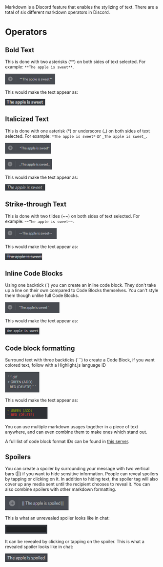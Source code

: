 <!-- TITLE: Markdown -->
<!-- SUBTITLE: Want to inject some flavor into your everyday text chat? -->

Markdown is a Discord feature that enables the stylizing of text. There are a total of six different markdown operators in Discord.

# Operators
## Bold Text
This is done with two asterisks (\*\*) on both sides of text selected. 
For example: `**The apple is sweet**`.

![A 5 F 8 D 0](/uploads/markdown/a-5-f-8-d-0.png "Bolded markdown in typing window.")

This would make the text appear as: 

![Bolded Text In Chat](/uploads/markdown/bolded-text-in-chat.png "Bolded text in chat.")

## Italicized Text
This is done with one asterisk (\*) or underscore (\_) on both sides of text selected. For example: `*The apple is sweet*` or `_The apple is sweet_`.

![6 E 34 Bc](/uploads/markdown/6-e-34-bc.png "Italicized markdown in typing window.")

![Bcb 156](/uploads/markdown/bcb-156.png "Italicized markdown in typing window.")

This would make the text appear as:

![Italicized Text In Chat](/uploads/markdown/italicized-text-in-chat.png "Italicized text in chat.")

## Strike-through Text
This is done with two tildes (\~\~) on both sides of text selected. For example: `~~The apple is sweet~~`.

![56992 E](/uploads/markdown/56992-e.png "Strikethrough markdown in typing window.")

This would make the text appear as:

![Strikethrough Text In Chat](/uploads/markdown/strikethrough-text-in-chat.png "Strikethrough text in chat.")

## Inline Code Blocks
Using one backtick (\`) you can create an inline code block. They don't take up a line on their own compared to Code Blocks themselves. You can't style them though unlike full Code Blocks.

![C 8 Ca 1 F](/uploads/markdown/c-8-ca-1-f.png "Inline code block in typing window.")

This would make the text appear as:

![C 144 Da](/uploads/markdown/c-144-da.png "Inline code block in chat.")

## Code block formatting
Surround text with three backticks (\`\`\`) to create a Code Block, if you want colored text, follow with a Highlight.js language ID

![A 16 Ed 5](/uploads/markdown/a-16-ed-5.png "Multiline code block in typing window.")

This would make the text appear as:

![C 73 Dd 2](/uploads/markdown/c-73-dd-2.png "Multiline code block in chat, with code syntax highlighted.")

You can use multiple markdown usages together in a piece of text anywhere, and can even combine them to make ones which stand out.

A full list of code block format IDs can be found in [this server](https://discord.gg/VfVvwcX).

## Spoilers
You can create a spoiler by surrounding your message with two vertical bars (\|\|) if you want to hide sensitive information. People can reveal spoilers by tapping or clicking on it. In addition to hiding text, the spoiler tag will also cover up any media sent until the recipient chooses to reveal it.
You can also combine spoilers with other markdown formatting.

![Typingspoiler](/uploads/markdown/typingspoiler.png "Typingspoiler")

This is what an unrevealed spoiler looks like in chat:

![Unrevealedspoiler](/uploads/markdown/unrevealedspoiler.png "Unrevealedspoiler")

It can be revealed by clicking or tapping on the spoiler. This is what a revealed spoiler looks like in chat:

![Revealedspoiler](/uploads/markdown/revealedspoiler.png "Revealedspoiler")